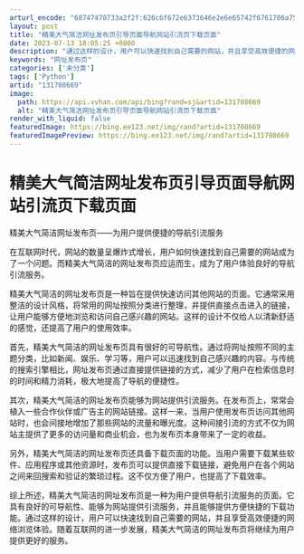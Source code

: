 ```yaml
---
arturl_encode: "68747470733a2f2f:626c6f672e6373646e2e6e65742f6761706a756e303732322f:61727469636c652f64657461696c732f313331373038363639"
layout: post
title: "精美大气简洁网址发布页引导页面导航网站引流页下载页面"
date: 2023-07-13 18:05:25 +0800
description: "通过这样的设计，用户可以快速找到自己需要的网站，并且享受高效便捷的网络浏览体验。随着互联网的进一步发"
keywords: "网址发布页"
categories: ['未分类']
tags: ['Python']
artid: "131708669"
image:
  path: https://api.vvhan.com/api/bing?rand=sj&artid=131708669
  alt: "精美大气简洁网址发布页引导页面导航网站引流页下载页面"
render_with_liquid: false
featuredImage: https://bing.ee123.net/img/rand?artid=131708669
featuredImagePreview: https://bing.ee123.net/img/rand?artid=131708669
---
```


# 精美大气简洁网址发布页引导页面导航网站引流页下载页面

精美大气简洁网址发布页——为用户提供便捷的导航引流服务

在互联网时代，网站的数量呈爆炸式增长，用户如何快速找到自己需要的网站成为了一个问题。而精美大气简洁的网址发布页应运而生，成为了用户体验良好的导航引流服务。

精美大气简洁的网址发布页是一种旨在提供快速访问其他网站的页面。它通常采用整洁的设计风格，将常用的网址按照分类进行整理，并提供直接点击进入的链接，让用户能够方便地浏览和访问自己感兴趣的网站。这样的设计不仅给人以清新舒适的感觉，还提高了用户的使用效率。

首先，精美大气简洁的网址发布页具有很好的可导航性。通过将网址按照不同的主题分类，比如新闻、娱乐、学习等，用户可以迅速找到自己感兴趣的内容。与传统的搜索引擎相比，网址发布页通过直接提供链接的方式，减少了用户在检索信息时的时间和精力消耗，极大地提高了导航的便捷性。

其次，精美大气简洁的网址发布页能够为网站提供引流服务。在发布页上，常常会植入一些合作伙伴或广告主的网站链接。这样一来，当用户使用发布页访问其他网站时，也会间接地增加了那些网站的流量和曝光度。这种间接引流的方式不仅为网站主提供了更多的访问量和商业机会，也为发布页本身带来了一定的收益。

另外，精美大气简洁的网址发布页还具备下载页面的功能。当用户需要下载某些软件、应用程序或其他资源时，发布页可以提供直接下载链接，避免用户在各个网站之间来回搜索和验证的繁琐过程。这不仅方便了用户，也提高了下载效率。

综上所述，精美大气简洁的网址发布页是一种为用户提供导航引流服务的页面。它具有良好的可导航性、能够为网站提供引流服务，并且能够提供方便快捷的下载功能。通过这样的设计，用户可以快速找到自己需要的网站，并且享受高效便捷的网络浏览体验。随着互联网的进一步发展，精美大气简洁的网址发布页将继续为用户提供更好的服务。